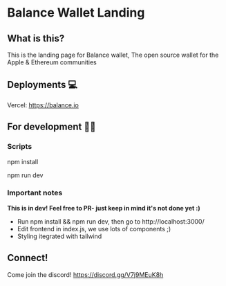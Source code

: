 # Balance Wallet Landing

## What is this?

This is the landing page for Balance wallet, The open source wallet for the Apple & Ethereum communities


## Deployments 💻

Vercel: https://balance.io

## For development 🧑‍💻

### Scripts

npm install

npm run dev


### Important notes

<b>This is in dev! Feel free to PR- just keep in mind it's not done yet :)</b>

- Run npm install && npm run dev, then go to http://localhost:3000/
- Edit frontend in index.js, we use lots of components ;)
- Styling itegrated with tailwind


## Connect!

Come join the discord! https://discord.gg/V7j9MEuK8h
